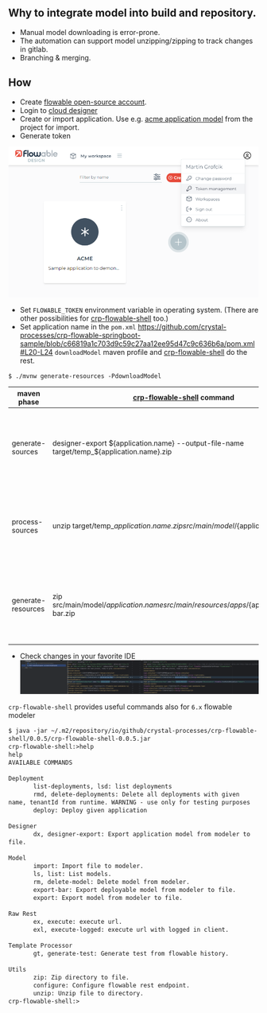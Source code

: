 ## Why to integrate model into build and repository.
- Manual model downloading is error-prone.
- The automation can support model unzipping/zipping to track changes in gitlab.
- Branching & merging.

## How
- Create [flowable open-source account](https://www.flowable.com/account/open-source).
- Login to [cloud designer](https://cloud.flowable.com/design/)
- Create or import application. Use e.g. [acme application model](../../src/main/resources/apps) from the project for import.
- Generate token

![Generate access token](../images/generateToken.png)
- Set `FLOWABLE_TOKEN` environment variable in operating system. (There are other possibilities for [crp-flowable-shell](https://github.com/crystal-processes/crp-flowable-ex/tree/main/crp-flowable-shell) too.)
- Set application name in the `pom.xml`
  https://github.com/crystal-processes/crp-flowable-springboot-sample/blob/c66819a1c703d9c59c27aa12ee95d47c9c636b6a/pom.xml#L20-L24
`downloadModel` maven profile and [crp-flowable-shell](https://github.com/crystal-processes/crp-flowable-ex/tree/main/crp-flowable-shell) do the rest.
```shell
$ ./mvnw generate-resources -PdownloadModel
```
| maven phase        | [crp-flowable-shell](https://github.com/crystal-processes/crp-flowable-ex/tree/main/crp-flowable-shell) command | Description                                                                                     |
|--------------------|-----------------------------------------------------------------------------------------------------------------|-------------------------------------------------------------------------------------------------|
| generate-sources   | designer-export ${application.name} --output-file-name target/temp_${application.name}.zip                      | Export model from designer and download model to temporary file. `downloadModel` profile.       |
| process-sources    | unzip target/temp_${application.name}.zip src/main/model/${application.name}                                    | Unzip temporary model to model directory to allow local changes. `downloadModel` profile.       |                                                      
| generate-resources | zip src/main/model/${application.name} src/main/resources/apps/${application.name}-bar.zip                      | Zip model files into deployable bar file again. Part of default build to include local changes. |
- Check changes in your favorite IDE
![Model diff](../images/modelDiff.png)

`crp-flowable-shell` provides useful commands also for `6.x` flowable modeler 
```shell
$ java -jar ~/.m2/repository/io/github/crystal-processes/crp-flowable-shell/0.0.5/crp-flowable-shell-0.0.5.jar
crp-flowable-shell:>help
help
AVAILABLE COMMANDS

Deployment
       list-deployments, lsd: list deployments
       rmd, delete-deployments: Delete all deployments with given name, tenantId from runtime. WARNING - use only for testing purposes
       deploy: Deploy given application

Designer
       dx, designer-export: Export application model from modeler to file.

Model
       import: Import file to modeler.
       ls, list: List models.
       rm, delete-model: Delete model from modeler.
       export-bar: Export deployable model from modeler to file.
       export: Export model from modeler to file.

Raw Rest
       ex, execute: execute url.
       exl, execute-logged: execute url with logged in client.

Template Processor
       gt, generate-test: Generate test from flowable history.

Utils
       zip: Zip directory to file.
       configure: Configure flowable rest endpoint.
       unzip: Unzip file to directory.
crp-flowable-shell:>
```